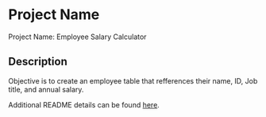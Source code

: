 # Project Name
Project Name: Employee Salary Calculator

## Description

Objective is to create an employee table that refferences their name, ID, Job title, and annual salary.


Additional README details can be found [here](https://github.com/PrimeAcademy/readme-template/blob/master/README.md).

